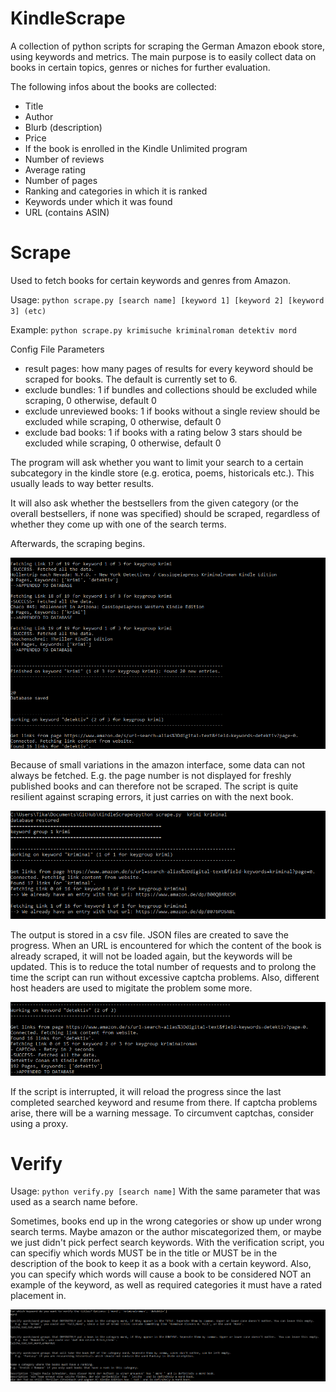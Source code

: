 # KindleScrape
A collection of python scripts for scraping the German Amazon ebook store, using keywords and metrics. The main purpose is to easily collect data on books in certain topics, genres or niches for further evaluation. 

The following infos about the books are collected:
* Title
* Author 
* Blurb (description) 
* Price 
* If the book is enrolled in the Kindle Unlimited program 
* Number of reviews 
* Average rating 
* Number of pages 
* Ranking and categories in which it is ranked 
* Keywords under which it was found 
* URL (contains ASIN)

# Scrape

Used to fetch books for certain keywords and genres from Amazon.

Usage: `python scrape.py [search name] [keyword 1] [keyword 2] [keyword 3] (etc)`

Example: `python scrape.py krimisuche kriminalroman detektiv mord`

Config File Parameters
* result pages: how many pages of results for every keyword should be scraped for books. The default is currently set to 6.
* exclude bundles: 1 if bundles and collections should be excluded while scraping, 0 otherwise, default 0
* exclude unreviewed books: 1 if books without a single review should be excluded while scraping, 0 otherwise, default 0
* exclude bad books: 1 if books with a rating below 3 stars should be excluded while scraping, 0 otherwise, default 0

The program will ask whether you want to limit your search to a certain subcategory in the kindle store (e.g. erotica, poems, historicals etc.). This usually leads to way better results.

It will also ask whether the bestsellers from the given category (or the overall bestsellers, if none was specified) should be scraped, regardless of whether they come up with one of the search terms.

Afterwards, the scraping begins.

![example 1](https://github.com/LauraWartschinski/KindleScrape/blob/master/example.png)

Because of small variations in the amazon interface, some data can not always be fetched. E.g. the page number is not displayed for freshly published books and can therefore not be scraped. The script is quite resilient against scraping errors, it just carries on with the next book.


![example 2](https://github.com/LauraWartschinski/KindleScrape/blob/master/example2.png)

The output is stored in a csv file. JSON files are created to save the progress. When an URL is encountered for which the content of the book is already scraped, it will not be loaded again, but the keywords will be updated. This is to reduce the total number of requests and to prolong the time the script can run without excessive captcha problems. Also, different host headers are used to migitate the problem some more.


![example 3](https://github.com/LauraWartschinski/KindleScrape/blob/master/example3.png)

If the script is interrupted, it will reload the progress since the last completed searched keyword and resume from there. If captcha problems arise, there will be a warning message. To circumvent captchas, consider using a proxy.



# Verify

Usage: `python verify.py [search name]`
With the same parameter that was used as a search name before.

Sometimes, books end up in the wrong categories or show up under wrong search terms. Maybe amazon or the author miscategorized them, or maybe we just didn't pick perfect search keywords. With the verification script, you can specifiy which words MUST be in the title or MUST be in the description of the book to keep it as a book with a certain keyword. Also, you can specify which words will cause a book to be considered NOT an example of the keyword, as well as required categories it must have a rated placement in.


![example 4](https://github.com/LauraWartschinski/KindleScrape/blob/master/example4.png)
